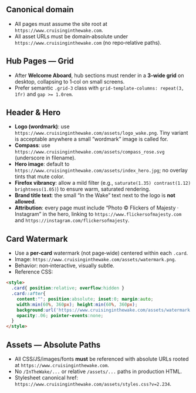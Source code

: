 

## Canonical domain
- All pages must assume the site root at `https://www.cruisinginthewake.com`.
- All asset URLs must be domain‑absolute under `https://www.cruisinginthewake.com` (no repo‑relative paths).

## Hub Pages — Grid
- After **Welcome Aboard**, hub sections must render in a **3‑wide grid** on desktop, collapsing to 1‑col on small screens.
- Prefer semantic `.grid-3` class with `grid-template-columns: repeat(3, 1fr)` and `gap >= 1.0rem`.

## Header & Hero
- **Logo (wordmark)**: use `https://www.cruisinginthewake.com/assets/logo_wake.png`. Tiny variant is acceptable anywhere a small “wordmark” image is called for.
- **Compass**: use `https://www.cruisinginthewake.com/assets/compass_rose.svg` (underscore in filename).
- **Hero image**: default to `https://www.cruisinginthewake.com/assets/index_hero.jpg`; no overlay tints that mute color.
- **Firefox vibrancy**: allow a mild filter (e.g., `saturate(1.35) contrast(1.12) brightness(1.05)`) to ensure warm, saturated rendering.
- **Brand title text**: the small “In the Wake” text next to the logo is **not allowed**.
- **Attribution**: every page must include “Photo © Flickers of Majesty · Instagram” in the hero, linking to `https://www.flickersofmajesty.com` and `https://instagram.com/flickersofmajesty`.

## Card Watermark
- Use a **per‑card** watermark (not page‑wide) centered within each `.card`.
- Image: `https://www.cruisinginthewake.com/assets/watermark.png`.
- Behavior: non‑interactive, visually subtle.
- Reference CSS:

```html
<style>
  .card{ position:relative; overflow:hidden }
  .card::after{
    content:""; position:absolute; inset:0; margin:auto;
    width:min(60%, 360px); height:min(60%, 360px);
    background:url('https://www.cruisinginthewake.com/assets/watermark.png') center/contain no-repeat;
    opacity:.06; pointer-events:none;
  }
</style>
```

## Assets — Absolute Paths
- All CSS/JS/images/fonts **must** be referenced with absolute URLs rooted at `https://www.cruisinginthewake.com`.
- No `/InTheWake/...` or relative `/assets/...` paths in production HTML.
- Stylesheet canonical href: `https://www.cruisinginthewake.com/assets/styles.css?v=2.234`.